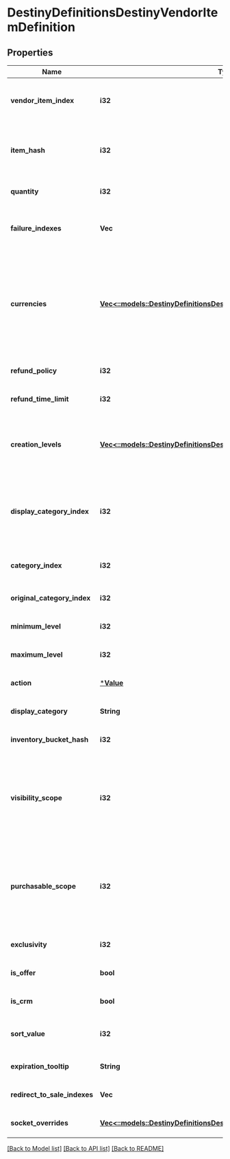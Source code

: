 # DestinyDefinitionsDestinyVendorItemDefinition

## Properties
Name | Type | Description | Notes
------------ | ------------- | ------------- | -------------
**vendor_item_index** | **i32** | The index into the DestinyVendorDefinition.saleList. This is what we use to refer to items being sold throughout live and definition data. | [optional] [default to null]
**item_hash** | **i32** | The hash identifier of the item being sold (DestinyInventoryItemDefinition).  Note that a vendor can sell the same item in multiple ways, so don&#39;t assume that itemHash is a unique identifier for this entity. | [optional] [default to null]
**quantity** | **i32** | The amount you will recieve of the item described in itemHash if you make the purchase. | [optional] [default to null]
**failure_indexes** | **Vec<i32>** | An list of indexes into the DestinyVendorDefinition.failureStrings array, indicating the possible failure strings that can be relevant for this item. | [optional] [default to null]
**currencies** | [**Vec<::models::DestinyDefinitionsDestinyVendorItemQuantity>**](Destiny.Definitions.DestinyVendorItemQuantity.md) | This is a pre-compiled aggregation of item value and priceOverrideList, so that we have one place to check for what the purchaser must pay for the item. Use this instead of trying to piece together the price separately.  The somewhat crappy part about this is that, now that item quantity overrides have dynamic modifiers, this will not necessarily be statically true. If you were using this instead of live data, switch to using live data. | [optional] [default to null]
**refund_policy** | **i32** | If this item can be refunded, this is the policy for what will be refundd, how, and in what time period. | [optional] [default to null]
**refund_time_limit** | **i32** | The amount of time before refundability of the newly purchased item will expire. | [optional] [default to null]
**creation_levels** | [**Vec<::models::DestinyDefinitionsDestinyItemCreationEntryLevelDefinition>**](Destiny.Definitions.DestinyItemCreationEntryLevelDefinition.md) | The Default level at which the item will spawn. Almost always driven by an adjusto these days. Ideally should be singular. It&#39;s a long story how this ended up as a list, but there is always either going to be 0:1 of these entities. | [optional] [default to null]
**display_category_index** | **i32** | This is an index specifically into the display category, as opposed to the server-side Categories (which do not need to match or pair with each other in any way: server side categories are really just structures for common validation. Display Category will let us more easily categorize items visually) | [optional] [default to null]
**category_index** | **i32** | The index into the DestinyVendorDefinition.categories array, so you can find the category associated with this item. | [optional] [default to null]
**original_category_index** | **i32** | Same as above, but for the original category indexes. | [optional] [default to null]
**minimum_level** | **i32** | The minimum character level at which this item is available for sale. | [optional] [default to null]
**maximum_level** | **i32** | The maximum character level at which this item is available for sale. | [optional] [default to null]
**action** | [***Value**](Value.md) | The action to be performed when purchasing the item, if it&#39;s not just \&quot;buy\&quot;. | [optional] [default to null]
**display_category** | **String** | The string identifier for the category selling this item. | [optional] [default to null]
**inventory_bucket_hash** | **i32** | The inventory bucket into which this item will be placed upon purchase. | [optional] [default to null]
**visibility_scope** | **i32** | The most restrictive scope that determines whether the item is available in the Vendor&#39;s inventory. See DestinyGatingScope&#39;s documentation for more information.  This can be determined by Unlock gating, or by whether or not the item has purchase level requirements (minimumLevel and maximumLevel properties). | [optional] [default to null]
**purchasable_scope** | **i32** | Similar to visibilityScope, it represents the most restrictive scope that determines whether the item can be purchased. It will at least be as restrictive as visibilityScope, but could be more restrictive if the item has additional purchase requirements beyond whether it is merely visible or not.  See DestinyGatingScope&#39;s documentation for more information. | [optional] [default to null]
**exclusivity** | **i32** | If this item can only be purchased by a given platform, this indicates the platform to which it is restricted. | [optional] [default to null]
**is_offer** | **bool** | If this sale can only be performed as the result of an offer check, this is true. | [optional] [default to null]
**is_crm** | **bool** | If this sale can only be performed as the result of receiving a CRM offer, this is true. | [optional] [default to null]
**sort_value** | **i32** | *if* the category this item is in supports non-default sorting, this value should represent the sorting value to use, pre-processed and ready to go. | [optional] [default to null]
**expiration_tooltip** | **String** | If this item can expire, this is the tooltip message to show with its expiration info. | [optional] [default to null]
**redirect_to_sale_indexes** | **Vec<i32>** | If this is populated, the purchase of this item should redirect to purchasing these other items instead. | [optional] [default to null]
**socket_overrides** | [**Vec<::models::DestinyDefinitionsDestinyVendorItemSocketOverride>**](Destiny.Definitions.DestinyVendorItemSocketOverride.md) |  | [optional] [default to null]

[[Back to Model list]](../README.md#documentation-for-models) [[Back to API list]](../README.md#documentation-for-api-endpoints) [[Back to README]](../README.md)


